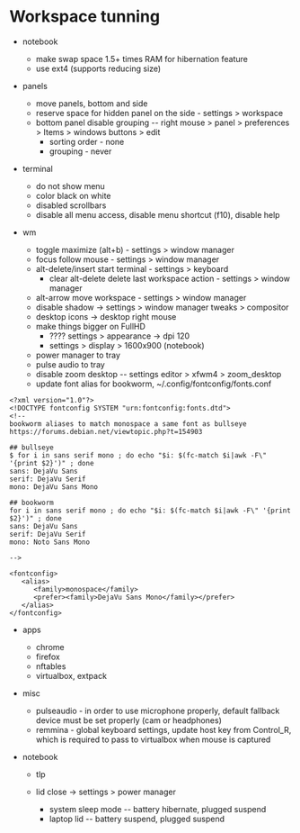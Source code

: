 # Workspace tunning

* notebook
  * make swap space 1.5+ times RAM for hibernation feature
  * use ext4 (supports reducing size)

* panels
  * move panels, bottom and side
  * reserve space for hidden panel on the side - settings > workspace
  * bottom panel disable grouping -- right mouse > panel > preferences > Items > windows buttons > edit
    * sorting order - none
    * grouping - never

* terminal
  * do not show menu
  * color black on white
  * disabled scrollbars
  * disable all menu access, disable menu shortcut (f10), disable help

* wm
  * toggle maximize (alt+b) - settings > window manager
  * focus follow mouse - settings > window manager 
  * alt-delete/insert start terminal - settings > keyboard
    * clear alt-delete delete last workspace action - settings > window manager
  * alt-arrow move workspace - settings > window manager
  * disable shadow -> settings > window manager tweaks > compositor
  * desktop icons -> desktop right mouse
  * make things bigger on FullHD
    * ???? settings > appearance -> dpi 120
    * settings > display > 1600x900 (notebook)
  * power manager to tray
  * pulse audio to tray
  * disable zoom desktop -- settings editor > xfwm4 > zoom_desktop
  * update font alias for bookworm, ~/.config/fontconfig/fonts.conf
```
<?xml version="1.0"?>
<!DOCTYPE fontconfig SYSTEM "urn:fontconfig:fonts.dtd">
<!--
bookworm aliases to match monospace a same font as bullseye
https://forums.debian.net/viewtopic.php?t=154903

## bullseye
$ for i in sans serif mono ; do echo "$i: $(fc-match $i|awk -F\" '{print $2}')" ; done
sans: DejaVu Sans
serif: DejaVu Serif
mono: DejaVu Sans Mono

## bookworm
for i in sans serif mono ; do echo "$i: $(fc-match $i|awk -F\" '{print $2}')" ; done
sans: DejaVu Sans
serif: DejaVu Serif
mono: Noto Sans Mono

-->

<fontconfig>
   <alias>
      <family>monospace</family>
      <prefer><family>DejaVu Sans Mono</family></prefer>
   </alias>
</fontconfig>
```

* apps
  * chrome
  * firefox
  * nftables
  * virtualbox, extpack

* misc
  * pulseaudio - in order to use microphone properly, default fallback device must be set properly (cam or headphones)
  * remmina - global keyboard settings, update host key from Control_R, which is required to pass to virtualbox when mouse is captured

* notebook
  * tlp
  
  * lid close -> settings > power manager
    * system sleep mode -- battery hibernate, plugged suspend
    * laptop lid -- battery suspend, plugged suspend
